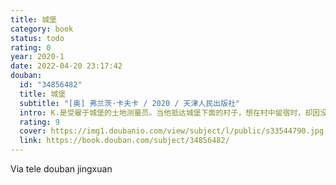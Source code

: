 ```yaml
---
title: 城堡
category: book
status: todo
rating: 0
year: 2020-1
date: 2022-04-20 23:17:42
douban:
  id: "34856482"
  title: 城堡
  subtitle: "[奥] 弗兰茨·卡夫卡 / 2020 / 天津人民出版社"
  intro: K.是受雇于城堡的土地测量员。当他抵达城堡下面的村子，想在村中留宿时，却因没有城堡的留宿许可而遭受冷遇。为了确认城堡对自己的任命，K.想方设法接近城堡。但面对管理制度森严的城堡和恪守规则的村民们，K.感到十分无奈，似乎每向前迈一步，就会堵死一条去往城堡的路。城堡虽然近在咫尺，却是K.可望而不可即的……
  rating: 9
  cover: https://img1.doubanio.com/view/subject/l/public/s33544790.jpg
  link: https://book.douban.com/subject/34856482/
---
```


Via tele douban jingxuan